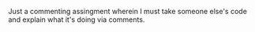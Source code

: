 Just a commenting assingment wherein I must take someone else's code and explain what it's doing via comments.
